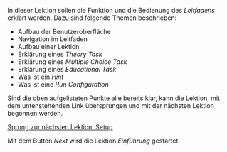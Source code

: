 In dieser Lektion sollen die Funktion und die Bedienung des *Leitfadens* erklärt werden. Dazu sind folgende Themen beschrieben:

- Aufbau der Benutzeroberfläche
- Navigation im Leitfaden
- Aufbau einer Lektion
- Erklärung eines *Theory Task*
- Erklärung eines *Multiple Choice Task*
- Erklärung eines *Educational Task*
- Was ist ein *Hint*
- Was ist eine *Run Configuration*

Sind die oben aufgelisteten Punkte alle bereits klar, kann die Lektion, mit dem untenstehenden Link übersprungen
und mit der nächsten Lektion begonnen werden. 

[Sprung zur nächsten Lektion: Setup](course://Tutorial/Setup/Einführung/src/AppStarter.java)

Mit dem Button *Next* wird die Lektion *Einführung* gestartet.